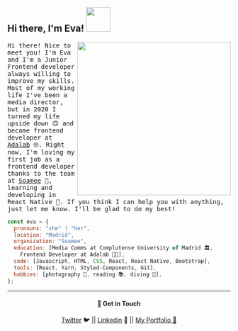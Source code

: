 <h2> Hi there, I'm Eva! <img src="https://media.giphy.com/media/3ov9jRXY88TszvB8kw/giphy.gif" width="55"> </h2>
<img align='right' src="https://user-images.githubusercontent.com/60390797/87881573-79c23880-c9fa-11ea-919e-42090ce33c3a.png" width="346">

<samp>Hi there! Nice to meet you! I'm Eva and I'm a Junior Frontend developer always willing to improve my skills. Most of my working life I've been a media director, but in 2020 I turned my life upside down 🙃 and became frontend developer at <a href="https://adalab.es/">Adalab</a> 🤓. Right now, I'm loving my first job as a frontend developer thanks to the team at <a href="http://soamee.com/">Soamee</a> 💜, learning and developing in React Native 📱. If you think I can help you with anything, just let me know. I'll be glad to do my best!</samp>

```javascript
const eva = {
  pronouns: "she" | "her",
  location: "Madrid",
  organization: "Soamee",
  education: [Media Comms at Complutense University of Madrid 🏛,
    Frontend Developer at Adalab 👩‍💻],
  code: [Javascript, HTML, CSS, React, React Native, Bootstrap],
  tools: [React, Yarn, Styled-Components, Git],
  hobbies: [photography 📸, reading 📚, diving 🐠],
};

```

---
<h4 align="center">💬 Get in Touch </h4>
<p align="center">
<a href="https://twitter.com/evalopezmerino2">Twitter</a> 🐦  ||  <a href="https://www.linkedin.com/in/evalopezmerino/?locale=en_US">Linkedin</a> 💼 ||  <a href="https://github.com/evalopezm/Portfolio">My Portfolio 🎨</a>
</p>
